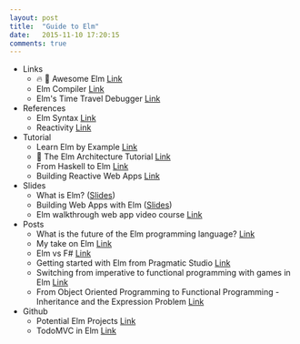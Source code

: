 ```yaml
---
layout: post
title:  "Guide to Elm"
date:   2015-11-10 17:20:15
comments: true
---
```


- Links
    - :fire: :raised_hands: Awesome Elm [Link](https://github.com/isRuslan/awesome-elm)
    - Elm Compiler [Link](https://github.com/elm-lang/elm-compiler)
    - Elm's Time Travel Debugger [Link](http://debug.elm-lang.org/)
- References
    - Elm Syntax [Link](http://elm-lang.org/docs/syntax)
    - Reactivity [Link](http://elm-lang.org/guide/reactivity)
- Tutorial 
    - Learn Elm by Example [Link](http://elm-by-example.org/toc.html)
    - :raised_hands: The Elm Architecture Tutorial [Link](https://github.com/evancz/elm-architecture-tutorial)
    - From Haskell to Elm [Link](https://github.com/eeue56/haskell-to-elm)
    - Building Reactive Web Apps [Link](https://pragmaticstudio.com/elm)
- Slides
    - What is Elm? ([Slides](https://speakerdeck.com/jinjor/lets-learn-elm))
    - Building Web Apps with Elm ([Slides](https://speakerdeck.com/jivagoalves/building-web-apps-in-elm))
    - Elm walkthrough web app video course [Link](https://github.com/evancz/start-app)
- Posts
    - What is the future of the Elm programming language? [Link](https://www.quora.com/What-do-you-think-is-the-future-of-the-Elm-programming-language)
    - My take on Elm [Link](http://theburningmonk.com/2014/07/elm-functional-reactive-dreams-missile-command/)
    - Elm vs F# [Link](http://theburningmonk.com/2014/07/contrasting-f-and-elms-record-types/)
    - Getting started with Elm from Pragmatic Studio [Link](https://pragmaticstudio.com/blog/2014/12/19/getting-started-with-elm)
    - Switching from imperative to functional programming with games in Elm [Link](https://github.com/Dobiasd/articles/blob/master/switching_from_imperative_to_functional_programming_with_games_in_Elm.md)
    - From Object Oriented Programming to Functional Programming - Inheritance and the Expression Problem [Link](https://github.com/Dobiasd/articles/blob/master/from_oop_to_fp_-_inheritance_and_the_expression_problem.md)
- Github
    - Potential Elm Projects [Link](https://github.com/elm-lang/projects)
    - TodoMVC in Elm [Link](https://github.com/evancz/elm-todomvc/)
